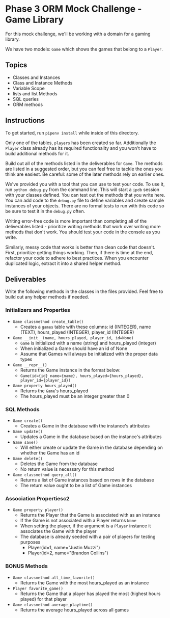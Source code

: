 # Phase 3 ORM Mock Challenge - Game Library

For this mock challenge, we'll be working with a domain for a gaming library.

We have two models: `Game` which shows the games that belong to a `Player`.

## Topics

- Classes and Instances
- Class and Instance Methods
- Variable Scope
- lists and list Methods
- SQL queries
- ORM methods

## Instructions

To get started, run `pipenv install` while inside of this directory.

Only one of the tables, `players` has been created so far. Additionally the `Player` class already has its required functionality and you won't have to
build additional methods for it.

Build out all of the methods listed in the deliverables for `Game`. The methods are listed
in a suggested order, but you can feel free to tackle the ones you think are
easiest. Be careful: some of the later methods rely on earlier ones.

We've provided you with a tool that you can use to test your code. To use it,
run `python debug.py` from the command line. This will start a `ipdb` session
with your classes defined. You can test out the methods that you write here. You
can add code to the `debug.py` file to define variables and create sample
instances of your objects. There are no formal tests to run with this code so be
sure to test it in the `debug.py` often.

Writing error-free code is more important than completing all of the
deliverables listed - prioritize writing methods that work over writing more
methods that don't work. You should test your code in the console as you write.

Similarly, messy code that works is better than clean code that doesn't. First,
prioritize getting things working. Then, if there is time at the end, refactor
your code to adhere to best practices. When you encounter duplicated logic,
extract it into a shared helper method.

## Deliverables

Write the following methods in the classes in the files provided. Feel free to
build out any helper methods if needed.

### Initializers and Properties

- `Game classmethod create_table()`
  - Creates a `games` table with these columns: id (INTEGER), name (TEXT),
  hours_played (INTEGER), player_id (INTEGER)
- `Game __init__(name, hours_played, player_id, id=None)`
  - `Game` is initialized with a name (string) and hours_played (integer)
  - When initialized a Game should have an id of None
  - Assume that Games will always be initialized with the proper data types
- `Game __repr__()`
  - Returns the Game instance in the format below:
  - `Game(id={id} name={name}, hours_played={hours_played}, player_id={player_id})`
- `Game property hours_played()`
  - Returns the `Game`'s hours_played
  - The hours_played must be an integer greater than 0

### SQL Methods

- `Game create()`
  - Creates a Game in the database with the instance's attributes
- `Game update()`
  - Updates a Game in the database based on the instance's attributes
- `Game save()`
  - Will either create or update the Game in the database depending on whether
  the Game has an id
- `Game delete()`
  - Deletes the Game from the database
  - No return value is necessary for this method
- `Game classmethod query_all()`
  - Returns a list of Game instances based on rows in the database
  - The return value ought to be a list of Game instances

### Association Propertiesc2

- `Game property player()`
  - Returns the Player that the Game is associated with as an instance
  - If the Game is not associated with a Player returns `None`
  - When setting the player, if the argument is a `Player` instance it
  associates the Game with the player
  - The database is already seeded with a pair of players for testing purposes
    - Player(id=1, name="Justin Muzzi")
    - Player(id=2, name="Brandon Collins")

### BONUS Methods

- `Game classmethod all_time_favorite()`
  - Returns the Game with the most hours_played as an instance
- `Player favorite_game()`
  - Returns the Game that a player has played the most (highest hours played)
  for that player
- `Game classmethod average_playtime()`
  - Returns the average hours_played across all games

